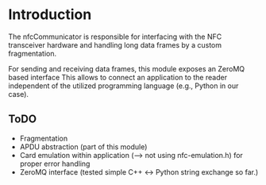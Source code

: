 Introduction
============
The nfcCommunicator is responsible for interfacing with the NFC transceiver
hardware and handling long data frames by a custom fragmentation.

For sending and receiving data frames, this module exposes an ZeroMQ based
interface This allows to connect an application to the reader independent of the
utilized programming language (e.g., Python in our case).

ToDO
----
- Fragmentation
- APDU abstraction (part of this module)
- Card emulation within application (--> not using nfc-emulation.h) for proper
  error handling
- ZeroMQ interface (tested simple C++ <-> Python string exchange so far.)
